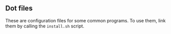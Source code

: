 ## Dot files

These are configuration files for some common programs. To use them,
link them by calling the `install.sh` script.
